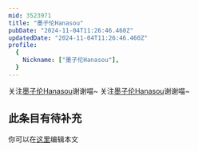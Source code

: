 ```yaml
---
mid: 3523971
title: "墨子伦Hanasou"
pubDate: "2024-11-04T11:26:46.460Z"
updatedDate: "2024-11-04T11:26:46.460Z"
profile:
  {
    Nickname: ["墨子伦Hanasou"],
  }
---
```


关注[墨子伦Hanasou](https://space.bilibili.com/3523971)谢谢喵~ 关注[墨子伦Hanasou](https://space.bilibili.com/3523971)谢谢喵~

## 此条目有待补充
你可以在[这里](https://github.com/Yuhanawa/VTuber.ICU/edit/master/src/content/v/墨子伦Hanasou/index.md)编辑本文
